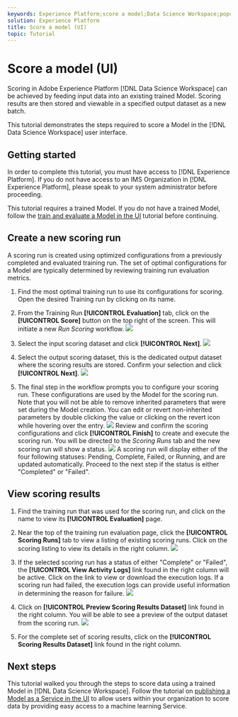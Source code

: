 ```yaml
---
keywords: Experience Platform;score a model;Data Science Workspace;popular topics
solution: Experience Platform
title: Score a model (UI)
topic: Tutorial
---
```


# Score a model (UI)

Scoring in Adobe Experience Platform [!DNL Data Science Workspace] can be achieved by feeding input data into an existing trained Model. Scoring results are then stored and viewable in a specified output dataset as a new batch. 

This tutorial demonstrates the steps required to score a Model in the [!DNL Data Science Workspace] user interface.

## Getting started

In order to complete this tutorial, you must have access to [!DNL Experience Platform]. If you do not have access to an IMS Organization in [!DNL Experience Platform], please speak to your system administrator before proceeding.

This tutorial requires a trained Model. If you do not have a trained Model, follow the [train and evaluate a Model in the UI](./train-evaluate-model-ui.md) tutorial before continuing.

## Create a new scoring run

A scoring run is created using optimized configurations from a previously completed and evaluated training run. The set of optimal configurations for a Model are typically determined by reviewing training run evaluation metrics.

1. Find the most optimal training run to use its configurations for scoring. Open the desired Training run by clicking on its name.

2. From the Training Run **[!UICONTROL Evaluation]** tab, click on the **[!UICONTROL Score]** button on the top right of the screen. This will initiate a new *Run Scoring* workflow.
![](../images/models-recipes/score/training_run_overview.png)

3. Select the input scoring dataset and click **[!UICONTROL Next]**.
![](../images/models-recipes/score/scoring_input.png)

4. Select the output scoring dataset, this is the dedicated output dataset where the scoring results are stored. Confirm your selection and click **[!UICONTROL Next]**.
![](../images/models-recipes/score/scoring_results.png)

5. The final step in the workflow prompts you to configure your scoring run. These configurations are used by the Model for the scoring run.
Note that you will not be able to remove inherited parameters that were set during the Model creation. You can edit or revert non-inherited parameters by double clicking the value or clicking on the revert icon while hovering over the entry. 
![](../images/models-recipes/score/configuration.png) 
Review and confirm the scoring configurations and click **[!UICONTROL Finish]**  to create and execute the scoring run. You will be directed to the *Scoring Runs* tab and the new scoring run will show a status.
![](../images/models-recipes/score/scoring_runs_tab.png)
A scoring run will display either of the four following statuses: Pending, Complete, Failed, or Running, and are updated automatically. Proceed to the next step if the status is either "Completed" or "Failed".

## View scoring results

1. Find the training run that was used for the scoring run, and click on the name to view its **[!UICONTROL Evaluation]** page.

2. Near the top of the training run evaluation page, click the **[!UICONTROL Scoring Runs]** tab to view a listing of existing scoring runs. Click on the scoring listing to view its details in the right column.
![](../images/models-recipes/score/view_details.png)

3. If the selected scoring run has a status of either "Complete" or "Failed", the **[!UICONTROL View Activity Logs]** link found in the right column will be active. Click on the link to view or download the execution logs. If a scoring run had failed, the execution logs can provide useful information in determining the reason for failure.
![](../images/models-recipes/score/activity_logs.png)

4. Click on **[!UICONTROL Preview Scoring Results Dataset]** link found in the right column. You will be able to see a preview of the output dataset from the scoring run.
![](../images/models-recipes/score/preview_results.png)

5. For the complete set of scoring results, click on the **[!UICONTROL Scoring Results Dataset]** link found in the right column.

## Next steps

This tutorial walked you through the steps to score data using a trained Model in [!DNL Data Science Workspace]. Follow the tutorial on [publishing a Model as a Service in the UI](./publish-model-service-ui.md) to allow users within your organization to score data by providing easy access to a machine learning Service.
